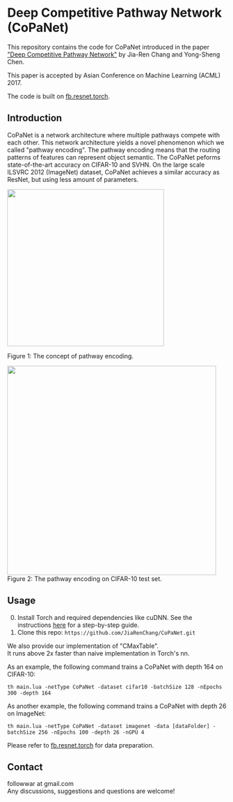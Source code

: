 # Deep Competitive Pathway Network (CoPaNet)

This repository contains the code for CoPaNet introduced in the paper ["Deep Competitive Pathway Network"](https://arxiv.org/abs/1709.10282) by Jia-Ren Chang and Yong-Sheng Chen.

This paper is accepted by Asian Conference on Machine Learning (ACML) 2017. 

The code is built on [fb.resnet.torch](https://github.com/facebook/fb.resnet.torch).

## Introduction
CoPaNet is a network architecture where multiple pathways compete with each other. This network architecture yields a novel phenomenon which we called "pathway encoding". The pathway encoding means that the routing patterns of features can represent object semantic. The CoPaNet peforms state-of-the-art accuracy on CIFAR-10 and SVHN. On the large scale ILSVRC 2012 (ImageNet) dataset, CoPaNet achieves a similar accuracy as ResNet, but using less amount of parameters.

<img src="https://user-images.githubusercontent.com/11732099/30900569-130b4c76-a397-11e7-9c22-13410f9038a9.png" width="360">

Figure 1: The concept of pathway encoding. 

<img src="https://user-images.githubusercontent.com/11732099/30900957-84c73e3c-a398-11e7-8672-df400e74c408.png" width="480">
Figure 2: The pathway encoding on CIFAR-10 test set. 

## Usage 
0. Install Torch and required dependencies like cuDNN. See the instructions [here](https://github.com/facebook/fb.resnet.torch/blob/master/INSTALL.md) for a step-by-step guide.
1. Clone this repo: ```https://github.com/JiaRenChang/CoPaNet.git```

We also provide our implementation of "CMaxTable".  
It runs above 2x faster than naive implementation in Torch's nn.

As an example, the following command trains a CoPaNet with depth 164 on CIFAR-10:
```
th main.lua -netType CoPaNet -dataset cifar10 -batchSize 128 -nEpochs 300 -depth 164
``` 
As another example, the following command trains a CoPaNet with depth 26 on ImageNet:
```
th main.lua -netType CoPaNet -dataset imagenet -data [dataFolder] -batchSize 256 -nEpochs 100 -depth 26 -nGPU 4
``` 
Please refer to [fb.resnet.torch](https://github.com/facebook/fb.resnet.torch) for data preparation.

## Contact
followwar at gmail.com  
Any discussions, suggestions and questions are welcome!
